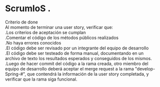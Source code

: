 # ScrumIoS .
Criterio de done <br/>
Al momento de terminar una user story, verificar que: <br/>
.Los criterios de aceptación se cumplan <br/>
.Comentar el código de los métodos públicos realizados <br/>
.No haya errores conocidos <br/>
.El código debe ser revisado por un integrante del equipo de desarrollo <br/>
.El código debe ser testeado de forma manual, documentando en un archivo de texto los resultados esperados y conseguidos de los mismos. <br/>
.Luego de hacer commit del código a la rama creada, otro miembro del equipo de desarrollo deberá aceptar el merge request a la rama "develop-Spring-#", que contendrá la información de la user story completada, y verificar que la rama siga funcional.
